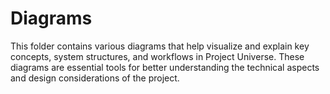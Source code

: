 # Diagrams

This folder contains various diagrams that help visualize and explain key concepts, system structures, and workflows in Project Universe. These diagrams are essential tools for better understanding the technical aspects and design considerations of the project.

